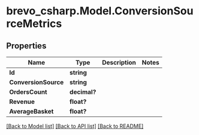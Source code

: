 # brevo_csharp.Model.ConversionSourceMetrics
## Properties

Name | Type | Description | Notes
------------ | ------------- | ------------- | -------------
**Id** | **string** |  | 
**ConversionSource** | **string** |  | 
**OrdersCount** | **decimal?** |  | 
**Revenue** | **float?** |  | 
**AverageBasket** | **float?** |  | 

[[Back to Model list]](../README.md#documentation-for-models) [[Back to API list]](../README.md#documentation-for-api-endpoints) [[Back to README]](../README.md)

